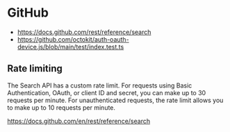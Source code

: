 # GitHub

- https://docs.github.com/rest/reference/search
- https://github.com/octokit/auth-oauth-device.js/blob/main/test/index.test.ts

## Rate limiting

The Search API has a custom rate limit. For requests using Basic
Authentication, OAuth, or client ID and secret, you can make up to 30 requests
per minute. For unauthenticated requests, the rate limit allows you to make up
to 10 requests per minute.

https://docs.github.com/en/rest/reference/search
